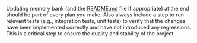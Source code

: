Updating memory bank (and the [README.md](../../README.md) file if appropriate) at the end should be part of every plan you make. Also always include a step to run relevant tests (e.g., integration tests, unit tests) to verify that the changes have been implemented correctly and have not introduced any regressions. This is a critical step to ensure the quality and stability of the project.
